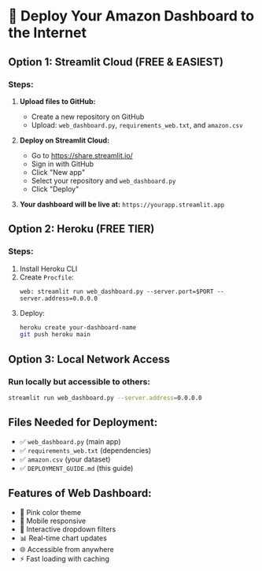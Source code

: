 # 🚀 Deploy Your Amazon Dashboard to the Internet

## Option 1: Streamlit Cloud (FREE & EASIEST)

### Steps:
1. **Upload files to GitHub:**
   - Create a new repository on GitHub
   - Upload: `web_dashboard.py`, `requirements_web.txt`, and `amazon.csv`

2. **Deploy on Streamlit Cloud:**
   - Go to https://share.streamlit.io/
   - Sign in with GitHub
   - Click "New app"
   - Select your repository and `web_dashboard.py`
   - Click "Deploy"

3. **Your dashboard will be live at:** `https://yourapp.streamlit.app`

## Option 2: Heroku (FREE TIER)

### Steps:
1. Install Heroku CLI
2. Create `Procfile`:
   ```
   web: streamlit run web_dashboard.py --server.port=$PORT --server.address=0.0.0.0
   ```
3. Deploy:
   ```bash
   heroku create your-dashboard-name
   git push heroku main
   ```

## Option 3: Local Network Access

### Run locally but accessible to others:
```bash
streamlit run web_dashboard.py --server.address=0.0.0.0
```

## Files Needed for Deployment:
- ✅ `web_dashboard.py` (main app)
- ✅ `requirements_web.txt` (dependencies)  
- ✅ `amazon.csv` (your dataset)
- ✅ `DEPLOYMENT_GUIDE.md` (this guide)

## Features of Web Dashboard:
- 🎨 Pink color theme
- 📱 Mobile responsive
- 🔽 Interactive dropdown filters
- 📊 Real-time chart updates
- 🌐 Accessible from anywhere
- ⚡ Fast loading with caching
